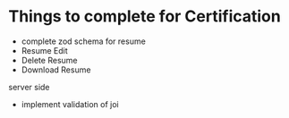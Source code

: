 # Things to complete for Certification

- complete zod schema for resume
- Resume Edit
- Delete Resume
- Download Resume

server side

- implement validation of joi
